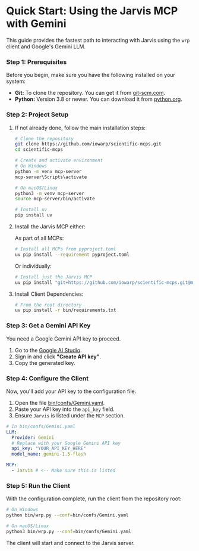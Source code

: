 # Quick Start: Using the Jarvis MCP with Gemini

This guide provides the fastest path to interacting with Jarvis using the `wrp` client and Google's Gemini LLM.

### Step 1: Prerequisites
Before you begin, make sure you have the following installed on your system:
-   **Git:** To clone the repository. You can get it from [git-scm.com](https://git-scm.com/).
-   **Python:** Version 3.8 or newer. You can download it from [python.org](https://www.python.org/).

### Step 2: Project Setup

1. If not already done, follow the main installation steps:
   ```bash
   # Clone the repository
   git clone https://github.com/iowarp/scientific-mcps.git
   cd scientific-mcps

   # Create and activate environment
   # On Windows
   python -m venv mcp-server
   mcp-server\Scripts\activate 

   # On macOS/Linux
   python3 -m venv mcp-server
   source mcp-server/bin/activate

   # Install uv
   pip install uv
   ```

2. Install the Jarvis MCP either:
   
   As part of all MCPs:
   ```bash
   # Install all MCPs from pyproject.toml
   uv pip install --requirement pyproject.toml
   ```

   Or individually:
   ```bash
   # Install just the Jarvis MCP
   uv pip install "git+https://github.com/iowarp/scientific-mcps.git@main#subdirectory=Jarvis"
   ```

3. Install Client Dependencies:
    ```bash
    # From the root directory
    uv pip install -r bin/requirements.txt
    ```

### Step 3: Get a Gemini API Key

You need a Google Gemini API key to proceed.

1.  Go to the [Google AI Studio](https://aistudio.google.com/app/apikey).
2.  Sign in and click **"Create API key"**.
3.  Copy the generated key.

### Step 4: Configure the Client

Now, you'll add your API key to the configuration file.

1.  Open the file [bin/confs/Gemini.yaml](../../bin/confs/Gemini.yaml).
2.  Paste your API key into the `api_key` field.
3.  Ensure `Jarvis` is listed under the `MCP` section.

```yaml
# In bin/confs/Gemini.yaml
LLM:
  Provider: Gemini
  # Replace with your Google Gemini API key
  api_key: "YOUR_API_KEY_HERE" 
  model_name: gemini-1.5-flash

MCP:
  - Jarvis # <-- Make sure this is listed
```

### Step 5: Run the Client

With the configuration complete, run the client from the repository root:

```bash
# On Windows
python bin/wrp.py --conf=bin/confs/Gemini.yaml

# On macOS/Linux
python3 bin/wrp.py --conf=bin/confs/Gemini.yaml
```

The client will start and connect to the Jarvis server.


